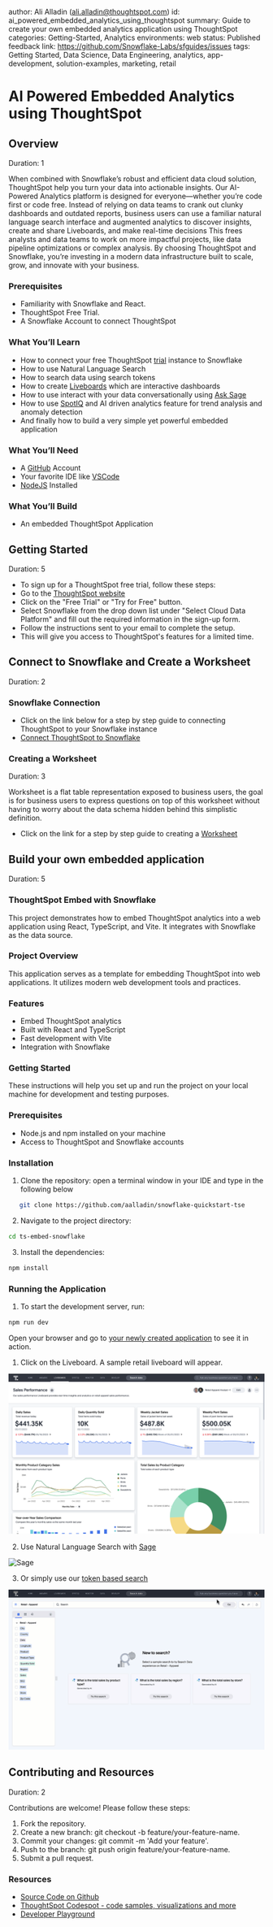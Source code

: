 author: Ali Alladin (ali.alladin@thoughtspot.com)
id: ai_powered_embedded_analytics_using_thoughtspot
summary: Guide to create your own embedded analytics application using ThoughtSpot
categories: Getting-Started, Analytics
environments: web
status: Published 
feedback link: https://github.com/Snowflake-Labs/sfguides/issues
tags: Getting Started, Data Science, Data Engineering, analytics, app-development, solution-examples, marketing, retail 

# AI Powered Embedded Analytics using ThoughtSpot
<!-- ------------------------ -->
## Overview 
Duration: 1

When combined with Snowflake’s robust and efficient data cloud solution, ThoughtSpot help you turn your data into actionable insights. Our AI-Powered Analytics platform is designed for everyone—whether you’re code first or code free. Instead of relying on data teams to crank out clunky dashboards and outdated reports, business users can use a familiar natural language search interface and augmented analytics to discover insights, create and share Liveboards, and make real-time decisions This frees analysts and data teams to work on more impactful projects, like data pipeline optimizations or complex analysis. By choosing ThoughtSpot and Snowflake, you’re investing in a modern data infrastructure built to scale, grow, and innovate with your business. 

### Prerequisites
- Familiarity with Snowflake and React.
- ThoughtSpot Free Trial.
- A Snowflake Account to connect ThoughtSpot

### What You’ll Learn
- How to connect your free ThoughtSpot [trial](https://www.thoughtspot.com/trial) instance to Snowflake 
- How to use Natural Language Search
- How to search data using search tokens
- How to create [Liveboards](https://docs.thoughtspot.com/cloud/latest/liveboards) which are interactive dashboards
- How to use interact with your data conversationally using [Ask Sage](https://docs.thoughtspot.com/cloud/latest/ask-sage)
- How to use [SpotIQ](https://docs.thoughtspot.com/cloud/latest/spotiq) and AI driven analytics feature for trend analysis and anomaly detection
- And finally how to build a very simple yet powerful embedded application 

### What You’ll Need 
- A [GitHub](https://github.com/) Account 
- Your favorite IDE like [VSCode](https://code.visualstudio.com/download)
- [NodeJS](https://nodejs.org/en/download/) Installed

### What You’ll Build 
- An embedded ThoughtSpot Application

<!-- ------------------------ -->
## Getting Started
Duration: 5

- To sign up for a ThoughtSpot free trial, follow these steps:
- Go to the [ThoughtSpot website](https://www.thoughtspot.com)
- Click on the "Free Trial" or "Try for Free" button.
- Select Snowflake from the drop down list under "Select Cloud Data Platform" and fill out the required information in the sign-up form.
- Follow the instructions sent to your email to complete the setup.
- This will give you access to ThoughtSpot's features for a limited time.

<!-- ------------------------ -->
## Connect to Snowflake and Create a Worksheet
Duration: 2

### Snowflake Connection
- Click on the link below for a step by step guide to connecting ThoughtSpot to your Snowflake instance
- [Connect ThoughtSpot to Snowflake](https://docs.thoughtspot.com/cloud/latest/connections-snowflake-add)

### Creating a Worksheet
Duration: 3

Worksheet is a flat table representation exposed to business users, the goal is for business users to express questions on top of this worksheet without having to worry about the data schema hidden behind this simplistic definition.
- Click on the link for a step by step guide to creating a [Worksheet](https://docs.thoughtspot.com/cloud/latest/worksheets)

## Build your own embedded application
Duration: 5

### ThoughtSpot Embed with Snowflake

This project demonstrates how to embed ThoughtSpot analytics into a web application using React, TypeScript, and Vite. It integrates with Snowflake as the data source.

### Project Overview

This application serves as a template for embedding ThoughtSpot into web applications. It utilizes modern web development tools and practices.

### Features

- Embed ThoughtSpot analytics
- Built with React and TypeScript
- Fast development with Vite
- Integration with Snowflake

### Getting Started

These instructions will help you set up and run the project on your local machine for development and testing purposes.

### Prerequisites

- Node.js and npm installed on your machine
- Access to ThoughtSpot and Snowflake accounts

### Installation

1. Clone the repository: open a terminal window in your IDE and type in the following below

```bash
   git clone https://github.com/aalladin/snowflake-quickstart-tse

```

2. Navigate to the project directory:

```bash
cd ts-embed-snowflake

```

3. Install the dependencies:

```bash
npm install

```

### Running the Application

1. To start the development server, run:

```bash
npm run dev

```

Open your browser and go to [your newly created application](http://localhost:5173/) to see it in action.
1. Click on the Liveboard. A sample retail liveboard will appear. 

![Liveboard](assets/retail_liveboard.png)

2. Use Natural Language Search with [Sage](https://docs.thoughtspot.com/cloud/latest/sage-search)

![Sage](assets/sage-search-drill_down.gif)

3. Or simply use our [token based search](https://docs.thoughtspot.com/cloud/latest/search-data)

![SearchData](assets/token_search.gif)



<!-- ------------------------ -->
## Contributing and Resources
Duration: 2

Contributions are welcome! Please follow these steps:

1. Fork the repository.
2. Create a new branch: git checkout -b feature/your-feature-name.
3. Commit your changes: git commit -m 'Add your feature'.
4. Push to the branch: git push origin feature/your-feature-name.
5. Submit a pull request.

### Resources
- [Source Code on Github](https://github.com/aalladin/snowflake-quickstart-tse)
- [ThoughtSpot Codespot - code samples, visualizations and more](https://developers.thoughtspot.com/codespot)
- [Developer Playground](https://try-everywhere.thoughtspot.cloud/v2/#/everywhere)
